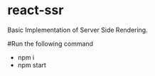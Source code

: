 # react-ssr

Basic Implementation of Server Side Rendering.

#Run the following command

- npm i </br>
- npm start
